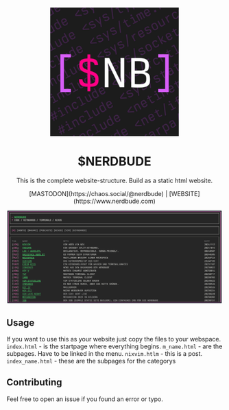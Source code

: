<p align="center">
  <img src="/img/logo.png" width="300" />
</p>

<h1 align="center">$NERDBUDE</h1>
<p align="center">This is the complete website-structure. Build as a static html website.</p>

<p align="center">
[MASTODON](https://chaos.social/@nerdbude) | [WEBSITE](https://www.nerdbude.com) 
</p>

<p align="center">
  <img src="/img/website.png" width="500" />
</p>

## Usage 
If you want to use this as your website just copy the files to your webspace. 
`index.html` - is the startpage where everything begins. 
`m_name.html` - are the subpages. Have to be linked in the menu. 
`nixvim.htlm` - this is a post. 
`index_name.html` - these are the subpages for the categorys

## Contributing
Feel free to open an issue if you found an error or typo. 
